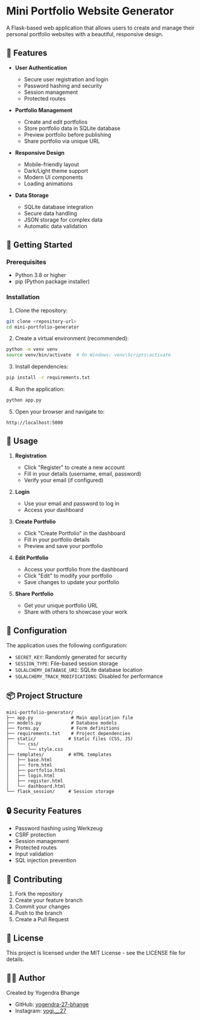 # Mini Portfolio Website Generator

A Flask-based web application that allows users to create and manage their personal portfolio websites with a beautiful, responsive design.

## 🌟 Features

- **User Authentication**
  - Secure user registration and login
  - Password hashing and security
  - Session management
  - Protected routes

- **Portfolio Management**
  - Create and edit portfolios
  - Store portfolio data in SQLite database
  - Preview portfolio before publishing
  - Share portfolio via unique URL

- **Responsive Design**
  - Mobile-friendly layout
  - Dark/Light theme support
  - Modern UI components
  - Loading animations

- **Data Storage**
  - SQLite database integration
  - Secure data handling
  - JSON storage for complex data
  - Automatic data validation

## 🚀 Getting Started

### Prerequisites

- Python 3.8 or higher
- pip (Python package installer)

### Installation

1. Clone the repository:
```bash
git clone <repository-url>
cd mini-portfolio-generator
```

2. Create a virtual environment (recommended):
```bash
python -m venv venv
source venv/bin/activate  # On Windows: venv\Scripts\activate
```

3. Install dependencies:
```bash
pip install -r requirements.txt
```

4. Run the application:
```bash
python app.py
```

5. Open your browser and navigate to:
```
http://localhost:5000
```

## 📝 Usage

1. **Registration**
   - Click "Register" to create a new account
   - Fill in your details (username, email, password)
   - Verify your email (if configured)

2. **Login**
   - Use your email and password to log in
   - Access your dashboard

3. **Create Portfolio**
   - Click "Create Portfolio" in the dashboard
   - Fill in your portfolio details
   - Preview and save your portfolio

4. **Edit Portfolio**
   - Access your portfolio from the dashboard
   - Click "Edit" to modify your portfolio
   - Save changes to update your portfolio

5. **Share Portfolio**
   - Get your unique portfolio URL
   - Share with others to showcase your work

## 🔧 Configuration

The application uses the following configuration:

- `SECRET_KEY`: Randomly generated for security
- `SESSION_TYPE`: File-based session storage
- `SQLALCHEMY_DATABASE_URI`: SQLite database location
- `SQLALCHEMY_TRACK_MODIFICATIONS`: Disabled for performance

## 📦 Project Structure

```
mini-portfolio-generator/
├── app.py              # Main application file
├── models.py           # Database models
├── forms.py            # Form definitions
├── requirements.txt    # Project dependencies
├── static/            # Static files (CSS, JS)
│   └── css/
│       └── style.css
├── templates/         # HTML templates
│   ├── base.html
│   ├── form.html
│   ├── portfolio.html
│   ├── login.html
│   ├── register.html
│   └── dashboard.html
└── flask_session/     # Session storage
```

## 🔒 Security Features

- Password hashing using Werkzeug
- CSRF protection
- Session management
- Protected routes
- Input validation
- SQL injection prevention

## 🤝 Contributing

1. Fork the repository
2. Create your feature branch
3. Commit your changes
4. Push to the branch
5. Create a Pull Request

## 📄 License

This project is licensed under the MIT License - see the LICENSE file for details.

## 👨‍💻 Author

Created by Yogendra Bhange

- GitHub: [yogendra-27-bhange](https://github.com/yogendra-27-bhange)
- Instagram: [yogi.__27](https://www.instagram.com/yogi.__27)

